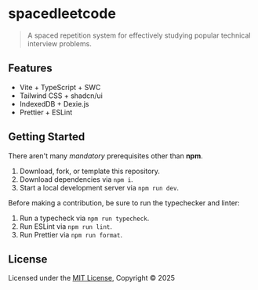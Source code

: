 # spacedleetcode

> A spaced repetition system for effectively studying popular technical interview problems.

## Features

- Vite + TypeScript + SWC
- Tailwind CSS + shadcn/ui
- IndexedDB + Dexie.js
- Prettier + ESLint

## Getting Started

There aren't many _mandatory_ prerequisites other than **npm**.

1. Download, fork, or template this repository.
2. Download dependencies via `npm i`.
3. Start a local development server via `npm run dev`.

Before making a contribution, be sure to run the typechecker and linter:

1. Run a typecheck via `npm run typecheck`.
2. Run ESLint via `npm run lint`.
3. Run Prettier via `npm run format`.

## License

Licensed under the [MIT License](LICENSE), Copyright © 2025
